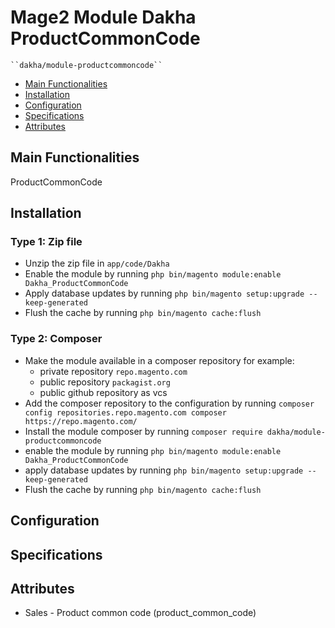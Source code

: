 # Mage2 Module Dakha ProductCommonCode

    ``dakha/module-productcommoncode``

 - [Main Functionalities](#markdown-header-main-functionalities)
 - [Installation](#markdown-header-installation)
 - [Configuration](#markdown-header-configuration)
 - [Specifications](#markdown-header-specifications)
 - [Attributes](#markdown-header-attributes)


## Main Functionalities
ProductCommonCode

## Installation

### Type 1: Zip file

 - Unzip the zip file in `app/code/Dakha`
 - Enable the module by running `php bin/magento module:enable Dakha_ProductCommonCode`
 - Apply database updates by running `php bin/magento setup:upgrade --keep-generated`
 - Flush the cache by running `php bin/magento cache:flush`

### Type 2: Composer

 - Make the module available in a composer repository for example:
    - private repository `repo.magento.com`
    - public repository `packagist.org`
    - public github repository as vcs
 - Add the composer repository to the configuration by running `composer config repositories.repo.magento.com composer https://repo.magento.com/`
 - Install the module composer by running `composer require dakha/module-productcommoncode`
 - enable the module by running `php bin/magento module:enable Dakha_ProductCommonCode`
 - apply database updates by running `php bin/magento setup:upgrade --keep-generated`
 - Flush the cache by running `php bin/magento cache:flush`


## Configuration




## Specifications




## Attributes

 - Sales - Product common code (product_common_code)

